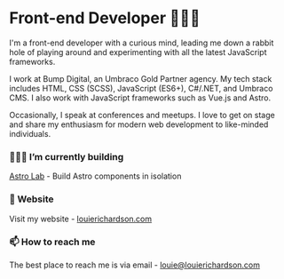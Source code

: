# Front-end Developer 🙋🏼‍♂️
I'm a front-end developer with a curious mind, leading me down a rabbit hole of playing around and experimenting with all the latest JavaScript frameworks.

I work at Bump Digital, an Umbraco Gold Partner agency. My tech stack includes HTML, CSS (SCSS), JavaScript (ES6+), C#/.NET, and Umbraco CMS. I also work with JavaScript frameworks such as Vue.js and Astro.

Occasionally, I speak at conferences and meetups. I love to get on stage and share my enthusiasm for modern web development to like-minded individuals.

### 👷🏻‍♂️ I’m currently building
[Astro Lab](https://github.com/LouieRichardson99/astro-lab) - Build Astro components in isolation

### 🚀 Website
Visit my website - [louierichardson.com](https://louierichardson.com)

### 📫 How to reach me
The best place to reach me is via email - [louie@louierichardson.com](mailto:louierichardson.com)
